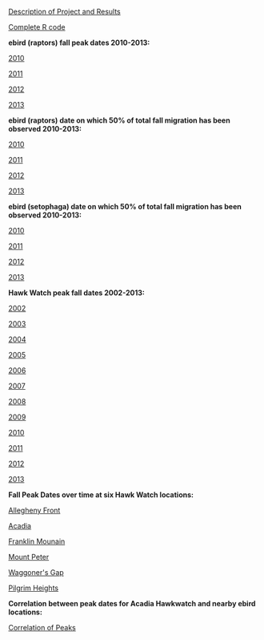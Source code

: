 <a href="https://github.com/ekatzelnick/ekatzelnick.github.io/blob/master/Capstone_project_description.docx">Description of Project and Results</a>

<a href="https://github.com/ekatzelnick/ekatzelnick.github.io/blob/master/trimmed_capstone_script.R">Complete R code</a>


<b> ebird (raptors) fall peak dates 2010-2013: </b>

<a href="https://github.com/ekatzelnick/ekatzelnick.github.io/blob/master/ebird2010_peak_fast.gif">2010</a>

<a href="https://github.com/ekatzelnick/ekatzelnick.github.io/blob/master/ebird2011_peak_fast.gif">2011</a>

<a href="https://github.com/ekatzelnick/ekatzelnick.github.io/blob/master/ebird2012_peak_fast.gif">2012</a>

<a href="https://github.com/ekatzelnick/ekatzelnick.github.io/blob/master/ebird2013_peak._fastgif">2013</a>


<b> ebird (raptors) date on which 50% of total fall migration has been observed 2010-2013: </b>

<a href="https://github.com/ekatzelnick/ekatzelnick.github.io/blob/master/ebird2010_half_fast.gif">2010</a>

<a href="https://github.com/ekatzelnick/ekatzelnick.github.io/blob/master/ebird2011_half_fast.gif">2011</a>

<a href="https://github.com/ekatzelnick/ekatzelnick.github.io/blob/master/ebird2012_half_fast.gif">2012</a>

<a href="https://github.com/ekatzelnick/ekatzelnick.github.io/blob/master/ebird2013_half_fast.gif">2013</a>


<b> ebird (setophaga) date on which 50% of total fall migration has been observed 2010-2013: </b>

<a href="https://github.com/ekatzelnick/ekatzelnick.github.io/blob/master/setop2010_half_fast.gif">2010</a>

<a href="https://github.com/ekatzelnick/ekatzelnick.github.io/blob/master/setop2011_half_fast.gif">2011</a>

<a href="https://github.com/ekatzelnick/ekatzelnick.github.io/blob/master/setop2012_half_fast.gif">2012</a>

<a href="https://github.com/ekatzelnick/ekatzelnick.github.io/blob/master/setop2013_half_fast.gif">2013</a>


<b> Hawk Watch peak fall dates 2002-2013: </b>

<a href="https://github.com/ekatzelnick/ekatzelnick.github.io/blob/master/hawk2_peak_fast.gif">2002</a>

<a href="https://github.com/ekatzelnick/ekatzelnick.github.io/blob/master/hawk3_peak_fast.gif">2003</a>

<a href="https://github.com/ekatzelnick/ekatzelnick.github.io/blob/master/hawk4_peak_fast.gif">2004</a>

<a href="https://github.com/ekatzelnick/ekatzelnick.github.io/blob/master/hawk5_peak_fast.gif">2005</a>

<a href="https://github.com/ekatzelnick/ekatzelnick.github.io/blob/master/hawk6_peak_fast.gif">2006</a>

<a href="https://github.com/ekatzelnick/ekatzelnick.github.io/blob/master/hawk7_peak_fast.gif">2007</a>

<a href="https://github.com/ekatzelnick/ekatzelnick.github.io/blob/master/hawk8_peak_fast.gif">2008</a>

<a href="https://github.com/ekatzelnick/ekatzelnick.github.io/blob/master/hawk9_peak_fast.gif">2009</a>

<a href="https://github.com/ekatzelnick/ekatzelnick.github.io/blob/master/hawk10_peak_fast.gif">2010</a>

<a href="https://github.com/ekatzelnick/ekatzelnick.github.io/blob/master/hawk11_peak_fast.gif">2011</a>

<a href="https://github.com/ekatzelnick/ekatzelnick.github.io/blob/master/hawk12_peak_fast.gif">2012</a>

<a href="https://github.com/ekatzelnick/ekatzelnick.github.io/blob/master/hawk13_peak_fast.gif">2013</a>


<b> Fall Peak Dates over time at six Hawk Watch locations: </b>

<a href="https://github.com/ekatzelnick/ekatzelnick.github.io/blob/master/Allegheny.png">Allegheny Front</a>

<a href="https://github.com/ekatzelnick/ekatzelnick.github.io/blob/master/Acadia_plot.png">Acadia</a>

<a href="https://github.com/ekatzelnick/ekatzelnick.github.io/blob/master/Franklin.png">Franklin Mounain</a>

<a href="https://github.com/ekatzelnick/ekatzelnick.github.io/blob/master/mount_peter.png">Mount Peter</a>

<a href="https://github.com/ekatzelnick/ekatzelnick.github.io/blob/master/Waggoner.png">Waggoner's Gap</a>

<a href="https://github.com/ekatzelnick/ekatzelnick.github.io/blob/master/Pilgrim.png">Pilgrim Heights</a>


<b> Correlation between peak dates for Acadia Hawkwatch and nearby ebird locations: </b>

<a href="https://github.com/ekatzelnick/ekatzelnick.github.io/blob/master/acadia_corr.png">Correlation of Peaks</a>


 
